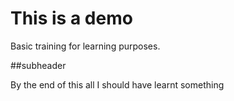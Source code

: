 # This is a demo

Basic training for learning purposes.

##subheader

By the end of this all I should have learnt something